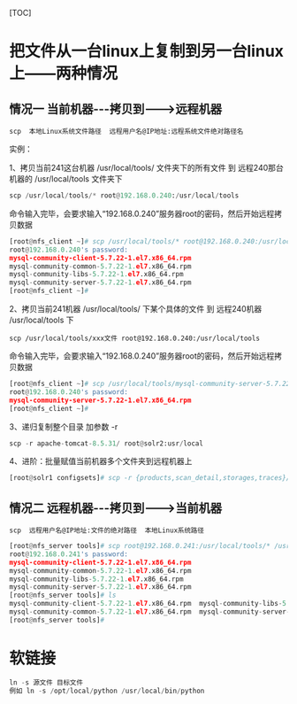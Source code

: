 [TOC]
# 把文件从一台linux上复制到另一台linux上——两种情况

## 情况一   当前机器---拷贝到--->远程机器

    scp  本地Linux系统文件路径  远程用户名@IP地址:远程系统文件绝对路径名

实例：

1、拷贝当前241这台机器 /usr/local/tools/ 文件夹下的所有文件 到 远程240那台机器的 /usr/local/tools 文件夹下

```python
scp /usr/local/tools/* root@192.168.0.240:/usr/local/tools
```
命令输入完毕，会要求输入“192.168.0.240”服务器root的密码，然后开始远程拷贝数据

```python
[root@nfs_client ~]# scp /usr/local/tools/* root@192.168.0.240:/usr/local/tools
root@192.168.0.240's password: 
mysql-community-client-5.7.22-1.el7.x86_64.rpm                                  100%   24MB  23.9MB/s   00:01    
mysql-community-common-5.7.22-1.el7.x86_64.rpm                                  100%  274KB   2.1MB/s   00:00    
mysql-community-libs-5.7.22-1.el7.x86_64.rpm                                    100% 2187KB  19.1MB/s   00:00    
mysql-community-server-5.7.22-1.el7.x86_64.rpm                                  100%  165MB   9.8MB/s   00:16    
[root@nfs_client ~]# 
```

2、拷贝当前241机器 /usr/local/tools/ 下某个具体的文件 到 远程240机器 /usr/local/tools  下

```linux
scp /usr/local/tools/xxx文件 root@192.168.0.240:/usr/local/tools
```
命令输入完毕，会要求输入“192.168.0.240”服务器root的密码，然后开始远程拷贝数据
```python
[root@nfs_client ~]# scp /usr/local/tools/mysql-community-server-5.7.22-1.el7.x86_64.rpm root@192.168.0.240:/usr/local/tools
root@192.168.0.240's password: 
mysql-community-server-5.7.22-1.el7.x86_64.rpm                                                             100%  165MB  55.0MB/s   00:03    
[root@nfs_client ~]# 
```

3、递归复制整个目录  加参数 -r
```python
scp -r apache-tomcat-8.5.31/ root@solr2:usr/local
```

4、进阶：批量赋值当前机器多个文件夹到远程机器上
```python
[root@solr1 configsets]# scp -r {products,scan_detail,storages,traces}/ root@121.56.166.188:/usr/local/solrconfig_data
```

## 情况二   远程机器---拷贝到--->当前机器

    scp  远程用户名@IP地址:文件的绝对路径  本地Linux系统路径

```python
[root@nfs_server tools]# scp root@192.168.0.241:/usr/local/tools/* /usr/local/tools
root@192.168.0.241's password: 
mysql-community-client-5.7.22-1.el7.x86_64.rpm                                                                                   100%   24MB  52.8MB/s   00:00    
mysql-community-common-5.7.22-1.el7.x86_64.rpm                                                                                   100%  274KB   8.2MB/s   00:00    
mysql-community-libs-5.7.22-1.el7.x86_64.rpm                                                                                     100% 2187KB  73.6MB/s   00:00    
mysql-community-server-5.7.22-1.el7.x86_64.rpm                                                                                   100%  165MB  36.3MB/s   00:04    
[root@nfs_server tools]# ls
mysql-community-client-5.7.22-1.el7.x86_64.rpm  mysql-community-libs-5.7.22-1.el7.x86_64.rpm
mysql-community-common-5.7.22-1.el7.x86_64.rpm  mysql-community-server-5.7.22-1.el7.x86_64.rpm
[root@nfs_server tools]# 
```

# 软链接
```go
ln -s 源文件 目标文件
例如 ln -s /opt/local/python /usr/local/bin/python
```